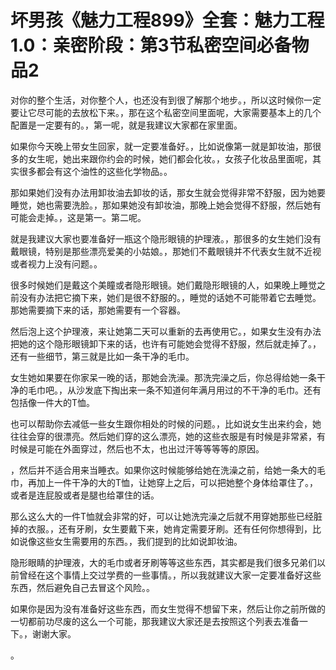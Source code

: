 # 坏男孩《魅力工程899》全套：魅力工程1.0：亲密阶段：第3节私密空间必备物品2

对你的整个生活，对你整个人，也还没有到很了解那个地步。，所以这时候你一定要让它尽可能的去放松下来。，那在这个私密空间里面呢，大家需要基本上的几个配置是一定要有的。，第一呢，就是我建议大家都在家里面。

如果你今天晚上带女生回家，就一定要准备好。，比如说像第一就是卸妆油，那很多的女生呢，她出来跟你约会的时候，她们都会化妆。，女孩子化妆品里面呢，其实很多都会有这个油性的这些化学物品。。

那如果她们没有办法用卸妆油去卸妆的话，那女生就会觉得非常不舒服，因为她要睡觉，她也需要洗脸。，那如果她没有卸妆油，那晚上她会觉得不舒服，然后她有可能会走掉。，这是第一。第二呢。

就是我建议大家也要准备好一瓶这个隐形眼镜的护理液。，那很多的女生她们没有戴眼镜，特别是那些漂亮爱美的小姑娘。，那她们不戴眼镜并不代表女生就不近视或者视力上没有问题。。

很多时候她们是戴这个美瞳或者隐形眼镜。她们戴隐形眼镜的人，如果晚上睡觉之前没有办法把它摘下来，她们是很不舒服的。，睡觉的话她不可能带着它去睡觉。那她需要摘下来的话，那她需要有一个容器。

然后泡上这个护理液，来让她第二天可以重新的去再使用它。，如果女生没有办法把她的这个隐形眼镜卸下来的话，也许有可能她会觉得不舒服，然后就走掉了。，还有一些细节，第三就是比如一条干净的毛巾。

女生她如果要在你家呆一晚的话，那她会洗澡。那洗完澡之后，你总得给她一条干净的毛巾吧。，从沙发底下掏出来一条不知道何年满月用过的不干净的毛巾。还有包括像一件大的T恤。

也可以帮助你去减低一些女生跟你相处的时候的问题。，比如说女生出来约会，她往往会穿的很漂亮。然后她们穿的这么漂亮，她的这些衣服是有时候是非常紧，有时候是可能在外面穿过，然后也不太，也出过汗等等等等的原因。

，然后并不适合用来当睡衣。如果你这时候能够给她在洗澡之前，给她一条大的毛巾，再加上一件干净的大的T恤，让她穿上之后，可以把她整个身体给罩住了。，或者是连屁股或者是腿也给罩住的话。

那么这么大的一件T恤就会非常的好，可以让她洗完澡之后就不用穿她那些已经脏掉的衣服。，还有牙刷，女生要戴下来，她肯定需要牙刷。还有任何你想得到，比如说像这些女生需要用的东西。，我们提到的比如说卸妆油。

隐形眼睛的护理液，大的毛巾或者牙刷等等这些东西，其实都是我们很多兄弟们以前曾经在这个事情上交过学费的一些事情。，所以我就建议大家一定要准备好这些东西，然后避免自己去冒这个风险。。

如果你是因为没有准备好这些东西，而女生觉得不想留下来，然后让你之前所做的一切都前功尽废的这么一个可能，那我建议大家还是去按照这个列表去准备一下。，谢谢大家。

。